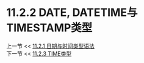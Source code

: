 # 11.2.2 DATE, DATETIME与TIMESTAMP类型  

上一节 << [11.2.1 日期与时间类型语法](../01/Date%20and%20Time%20Data%20Type%20Syntax.md)  
下一节 << [11.2.3 TIME类型](../03/The%20TIME%20Type.md)